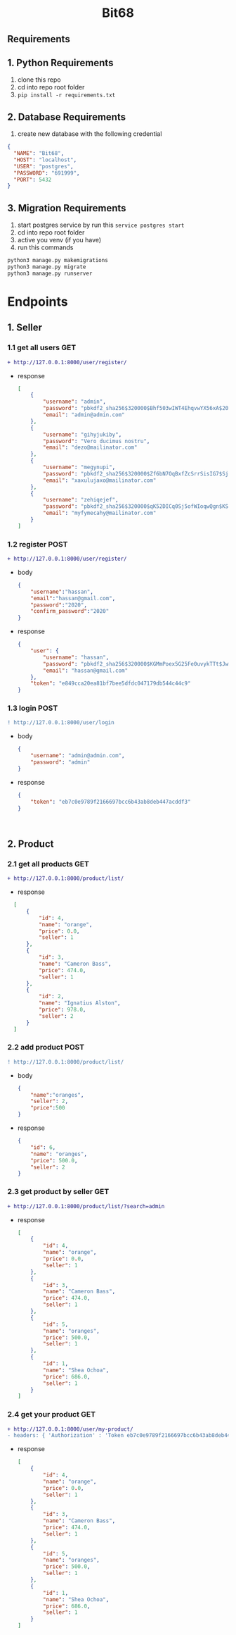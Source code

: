 <h1 align=center>Bit68</h1>

## Requirements
## 1. Python Requirements
1. clone this repo
2. cd into repo root folder
3. `pip install -r requirements.txt`


## 2. Database Requirements
1. create new database with the following credential 
```json
{
  "NAME": "Bit68",
  "HOST": "localhost",
  "USER": "postgres",
  "PASSWORD": "691999",
  "PORT": 5432
}
```



## 3. Migration Requirements
1. start postgres service by run this `service postgres start`
2. cd into repo root folder
3. active you venv (if you have)
4. run this commands 
```bash
python3 manage.py makemigrations
python3 manage.py migrate
python3 manage.py runserver
```
    

# Endpoints

## 1. Seller

### 1.1 get all users GET

 ``` diff 
 + http://127.0.0.1:8000/user/register/
 ```
- response
  
  ```json
  [
      {
          "username": "admin",
          "password": "pbkdf2_sha256$320000$Bhf503wIWT4EhqvwYX56xA$20iLsvSCT1nNIqbTUqI27P+Ds871x3v0+U7mxAk/Ou0=",
          "email": "admin@admin.com"
      },
      {
          "username": "gihyjukiby",
          "password": "Vero ducimus nostru",
          "email": "dezo@mailinator.com"
      },
      {
          "username": "megynupi",
          "password": "pbkdf2_sha256$320000$Zf6bN7OqBxfZcSrrSisIG7$SjopuaBrJyFNadD6S+6QQEJ14KRaDFIsDujcGcoJBdA=",
          "email": "xaxulujaxo@mailinator.com"
      },
      {
          "username": "zehiqejef",
          "password": "pbkdf2_sha256$320000$qK52DICq0Sj5ofWIoqwQgn$KS5aHqrah5oQq8urs2JNZT234ZAuu+Vhc9H7qGaKUQU=",
          "email": "myfymecahy@mailinator.com"
      }
  ]
  ```
  
</details>

### 1.2 register POST

 ``` diff 
 + http://127.0.0.1:8000/user/register/
 ```

- body
  ```json
  {
      "username":"hassan",
      "email":"hassan@gmail.com",
      "password":"2020",
      "confirm_password":"2020"
  }
  ```
- response
  ```json
  {
      "user": {
          "username": "hassan",
          "password": "pbkdf2_sha256$320000$KGMmPoex5G25Fe0uvykTTt$JwUwTI4nGRG790qJ63wxKSzfnACrUnQ5XvthZ9BjtGU=",
          "email": "hassan@gmail.com"
      },
      "token": "e849cca20ea81bf7bee5dfdc047179db544c44c9"
  }
  ```
 

### 1.3 login POST

 ``` diff 
 ! http://127.0.0.1:8000/user/login
 ```
- body
  ```json
  {
      "username": "admin@admin.com",
      "password": "admin"
  }
  ```

- response
  ```json
  {
      "token": "eb7c0e9789f2166697bcc6b43ab8deb447acddf3"
  }
  ```
  
<br>

## 2. Product

### 2.1 get all products GET

 ``` diff 
 + http://127.0.0.1:8000/product/list/
 ```
-  response
  ```json
    [
        {
            "id": 4,
            "name": "orange",
            "price": 0.0,
            "seller": 1
        },
        {
            "id": 3,
            "name": "Cameron Bass",
            "price": 474.0,
            "seller": 1
        },
        {
            "id": 2,
            "name": "Ignatius Alston",
            "price": 978.0,
            "seller": 2
        }
    ]
  ```

### 2.2 add product POST

 ``` diff 
 ! http://127.0.0.1:8000/product/list/
 ```
- body
  ```json
  {
      "name":"oranges",
      "seller": 2,
      "price":500
  }
  ```

- response
  ```json
  {
      "id": 6,
      "name": "oranges",
      "price": 500.0,
      "seller": 2
  }
  ```

### 2.3 get product by seller GET

 ``` diff 
 + http://127.0.0.1:8000/product/list/?search=admin
 ```
- response
  ```json
  [
      {
          "id": 4,
          "name": "orange",
          "price": 0.0,
          "seller": 1
      },
      {
          "id": 3,
          "name": "Cameron Bass",
          "price": 474.0,
          "seller": 1
      },
      {
          "id": 5,
          "name": "oranges",
          "price": 500.0,
          "seller": 1
      },
      {
          "id": 1,
          "name": "Shea Ochoa",
          "price": 686.0,
          "seller": 1
      }
  ]
  ```
  
### 2.4 get your product GET

 ``` diff 
 + http://127.0.0.1:8000/user/my-product/
 - headers: { 'Authorization' : 'Token eb7c0e9789f2166697bcc6b43ab8deb447acddf3 '}
 ```
- response
  ```json
  [
      {
          "id": 4,
          "name": "orange",
          "price": 0.0,
          "seller": 1
      },
      {
          "id": 3,
          "name": "Cameron Bass",
          "price": 474.0,
          "seller": 1
      },
      {
          "id": 5,
          "name": "oranges",
          "price": 500.0,
          "seller": 1
      },
      {
          "id": 1,
          "name": "Shea Ochoa",
          "price": 686.0,
          "seller": 1
      }
  ]
  ```


